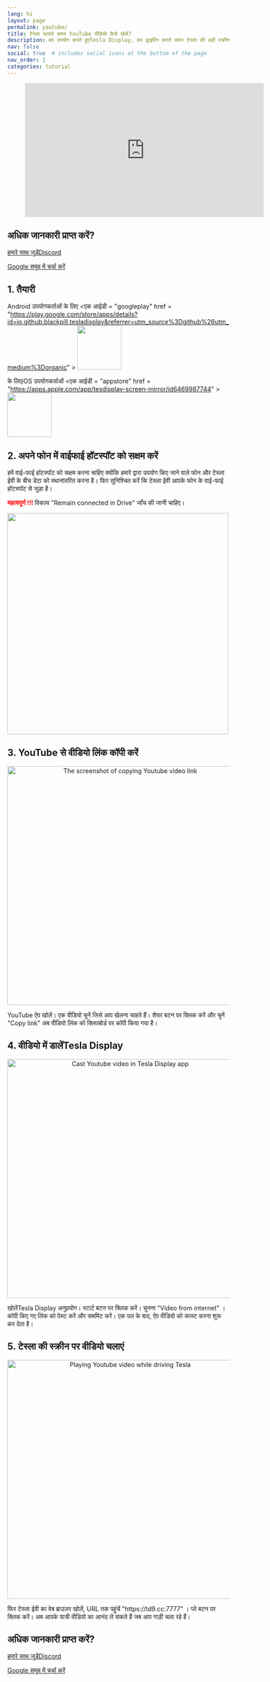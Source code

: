 ```yaml
---
lang: hi
layout: page
permalink: youtube/
title: टेस्ला चलाते समय YouTube वीडियो कैसे खेलें?
description: का उपयोग करते हुएTesla Display, हम ड्राइविंग करते समय टेस्ला की बड़ी स्क्रीन पर यात्रियों के लिए YouTube वीडियो खेल सकते हैं।
nav: false
social: true  # includes social icons at the bottom of the page
nav_order: 1
categories: tutorial
---
```

<!-- _pages/youtube.md -->

<!-- blank line -->
<figure class= "video-container" >
  <iframe width= "540"  height= "303"  src= "https://www.youtube.com/embed/7sVn00ECFBw"  frameborder= "0"  allowfullscreen= "true" > </iframe>
</figure>
<!-- blank line -->

## अधिक जानकारी प्राप्त करें?
<p> <a href = "https://discord.gg/Tvbs9uWcN9"  लक्ष्य = "_blank" > हमारे साथ जुड़ेंDiscord</a> </p>
<p> <a href = "https://groups.google.com/g/tesla-display"  लक्ष्य = "_blank" > Google समूह में चर्चा करें </a> </p>

## 1. तैयारी
Android उपयोगकर्ताओं के लिए
<एक आईडी = "googleplay"  href = "https://play.google.com/store/apps/details?id=io.github.blackpill.tesladisplay&referrer=utm_source%3Dgithub%26utm_medium%3Dorganic" >
<img src= "/assets/img/google-play-badge.svg"  height= "100px" >
</a>

के लिएiOS उपयोगकर्ताओं
<एक आईडी = "appstore"  href = "https://apps.apple.com/app/tesdisplay-screen-mirror/id6469987744" >
<img src= "/assets/img/app-store-badge.png"  height= "100px" >
</a>

## 2. अपने फोन में वाईफाई हॉटस्पॉट को सक्षम करें
<p> हमें वाई-फाई हॉटस्पॉट को सक्षम करना चाहिए क्योंकि हमारे द्वारा उपयोग किए जाने वाले फोन और टेस्ला ईवी के बीच डेटा को स्थानांतरित करना है।
फिर सुनिश्चित करें कि टेस्ला ईवी आपके फोन के वाई-फाई हॉटस्पॉट से जुड़ा है। </p>
<p><span style= "color: red" > <b> महत्वपूर्ण !!! </b></span> विकल्प "Remain connected in Drive"  जाँच की जानी चाहिए। </p>
<img src= "/assets/img/wifi-connected.jpg"  height= "500px" ></a>

## 3. YouTube से वीडियो लिंक कॉपी करें
<p style= "text-align: center;" >
<img src= "/assets/img/youtube-share.png"  alt= "The screenshot of copying Youtube video link"  width= "540px" >
</p>
YouTube ऐप खोलें।
एक वीडियो चुनें जिसे आप खेलना चाहते हैं।
शेयर बटन पर क्लिक करें और चुनें "Copy link" 
अब वीडियो लिंक को क्लिपबोर्ड पर कॉपी किया गया है।

## 4. वीडियो में डालेंTesla Display
<p style= "text-align: center;" >
<img src= "/assets/img/video-internet.jpg"  alt= "Cast Youtube video in Tesla Display app"  width= "540px" >
</p>
खोलेंTesla Display अनुप्रयोग।
स्टार्ट बटन पर क्लिक करें।
चुनना "Video from internet" ।
कॉपी किए गए लिंक को पेस्ट करें और सबमिट करें।
एक पल के बाद, ऐप वीडियो को कास्ट करना शुरू कर देता है।

## 5. टेस्ला की स्क्रीन पर वीडियो चलाएं
<p style= "text-align: center;" >
<img src= "/assets/img/youtube-play.jpg"  alt= "Playing Youtube video while driving Tesla"  width= "540px" >
</p>
फिर टेस्ला ईवी का वेब ब्राउज़र खोलें, URL तक पहुंचें "https://td9.cc:7777" ।
प्ले बटन पर क्लिक करें।
अब आपके यात्री वीडियो का आनंद ले सकते हैं जब आप गाड़ी चला रहे हैं।

## अधिक जानकारी प्राप्त करें?
<p> <a href = "https://discord.gg/Tvbs9uWcN9"  लक्ष्य = "_blank" > हमारे साथ जुड़ेंDiscord</a> </p>
<p> <a href = "https://groups.google.com/g/tesla-display"  लक्ष्य = "_blank" > Google समूह में चर्चा करें </a> </p>

